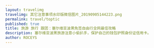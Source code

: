 ```yaml
---
layout: travelimg
travelimg: 其它注意事项水印版微信图片_20190905144223.png
permalink: travel/toptic
published: true
title: 旅游 旅行 跟团：塞尔维亚波黑免签自由行全网最佳攻略 
description: 塞尔维亚波黑旅游注意小偷扒手，保护自己的钱包护照身份证信用卡。
author: ROCEYS
---
```

